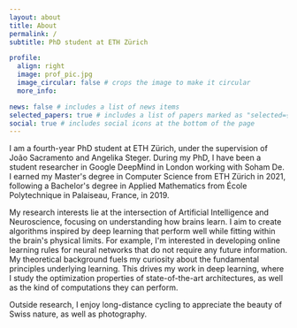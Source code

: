 ```yaml
---
layout: about
title: About
permalink: /
subtitle: PhD student at ETH Zürich

profile:
  align: right
  image: prof_pic.jpg
  image_circular: false # crops the image to make it circular
  more_info:

news: false # includes a list of news items
selected_papers: true # includes a list of papers marked as "selected={true}"
social: true # includes social icons at the bottom of the page
---
```


I am a fourth-year PhD student at ETH Zürich, under the supervision of João Sacramento and Angelika Steger. During my PhD, I have been a student researcher in Google DeepMind in London working with Soham De. I earned my Master's degree in Computer Science from ETH Zürich in 2021, following a Bachelor's degree in Applied Mathematics from École Polytechnique in Palaiseau, France, in 2019.

My research interests lie at the intersection of Artificial Intelligence and Neuroscience, focusing on understanding how brains learn. I aim to create algorithms inspired by deep learning that perform well while fitting within the brain's physical limits. For example, I'm interested in developing online learning rules for neural networks that do not require any future information. My theoretical background fuels my curiosity about the fundamental principles underlying learning. This drives my work in deep learning, where I study the optimization properties of state-of-the-art architectures, as well as the kind of computations they can perform.

Outside research, I enjoy long-distance cycling to appreciate the beauty of Swiss nature, as well as photography.

<br/>
<br/>